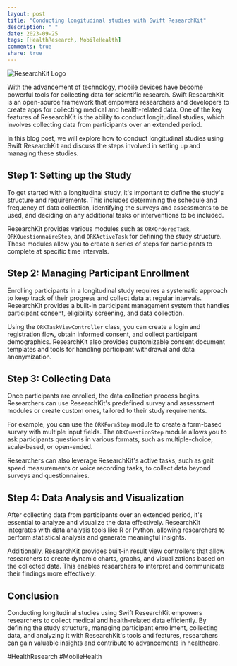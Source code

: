 ```yaml
---
layout: post
title: "Conducting longitudinal studies with Swift ResearchKit"
description: " "
date: 2023-09-25
tags: [HealthResearch, MobileHealth]
comments: true
share: true
---
```


![ResearchKit Logo](https://example.com/researchkit.png)

With the advancement of technology, mobile devices have become powerful tools for collecting data for scientific research. Swift ResearchKit is an open-source framework that empowers researchers and developers to create apps for collecting medical and health-related data. One of the key features of ResearchKit is the ability to conduct longitudinal studies, which involves collecting data from participants over an extended period.

In this blog post, we will explore how to conduct longitudinal studies using Swift ResearchKit and discuss the steps involved in setting up and managing these studies.

## Step 1: Setting up the Study

To get started with a longitudinal study, it's important to define the study's structure and requirements. This includes determining the schedule and frequency of data collection, identifying the surveys and assessments to be used, and deciding on any additional tasks or interventions to be included.

ResearchKit provides various modules such as `ORKOrderedTask`, `ORKQuestionnaireStep`, and `ORKActiveTask` for defining the study structure. These modules allow you to create a series of steps for participants to complete at specific time intervals.

## Step 2: Managing Participant Enrollment

Enrolling participants in a longitudinal study requires a systematic approach to keep track of their progress and collect data at regular intervals. ResearchKit provides a built-in participant management system that handles participant consent, eligibility screening, and data collection.

Using the `ORKTaskViewController` class, you can create a login and registration flow, obtain informed consent, and collect participant demographics. ResearchKit also provides customizable consent document templates and tools for handling participant withdrawal and data anonymization.

## Step 3: Collecting Data

Once participants are enrolled, the data collection process begins. Researchers can use ResearchKit's predefined survey and assessment modules or create custom ones, tailored to their study requirements.

For example, you can use the `ORKFormStep` module to create a form-based survey with multiple input fields. The `ORKQuestionStep` module allows you to ask participants questions in various formats, such as multiple-choice, scale-based, or open-ended.

Researchers can also leverage ResearchKit's active tasks, such as gait speed measurements or voice recording tasks, to collect data beyond surveys and questionnaires.

## Step 4: Data Analysis and Visualization

After collecting data from participants over an extended period, it's essential to analyze and visualize the data effectively. ResearchKit integrates with data analysis tools like R or Python, allowing researchers to perform statistical analysis and generate meaningful insights.

Additionally, ResearchKit provides built-in result view controllers that allow researchers to create dynamic charts, graphs, and visualizations based on the collected data. This enables researchers to interpret and communicate their findings more effectively.

## Conclusion

Conducting longitudinal studies using Swift ResearchKit empowers researchers to collect medical and health-related data efficiently. By defining the study structure, managing participant enrollment, collecting data, and analyzing it with ResearchKit's tools and features, researchers can gain valuable insights and contribute to advancements in healthcare.

#HealthResearch #MobileHealth